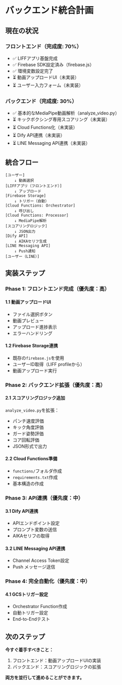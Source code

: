 # バックエンド統合計画

## 現在の状況

### フロントエンド（完成度: 70%）
- ✅ LIFFアプリ基盤完成
- ✅ Firebase SDK設定済み（firebase.js）
- ✅ 環境変数設定完了
- ⏳ 動画アップロードUI（未実装）
- ⏳ ユーザー入力フォーム（未実装）

### バックエンド（完成度: 30%）
- ✅ 基本的なMediaPipe動画解析（analyze_video.py）
- ⏳ キックボクシング専用スコアリング（未実装）
- ⏳ Cloud Functions化（未実装）
- ⏳ Dify API連携（未実装）
- ⏳ LINE Messaging API連携（未実装）

## 統合フロー

```
[ユーザー]
    ↓ 動画選択
[LIFFアプリ（フロントエンド）]
    ↓ アップロード
[Firebase Storage]
    ↓ トリガー（自動）
[Cloud Functions: Orchestrator]
    ↓ 呼び出し
[Cloud Functions: Processor]
    ↓ MediaPipe解析
[スコアリングロジック]
    ↓ JSON出力
[Dify API]
    ↓ AIKAセリフ生成
[LINE Messaging API]
    ↓ Push通知
[ユーザー（LINE）]
```

## 実装ステップ

### Phase 1: フロントエンド完成（優先度：高）

#### 1.1 動画アップロードUI
- ファイル選択ボタン
- 動画プレビュー
- アップロード進捗表示
- エラーハンドリング

#### 1.2 Firebase Storage連携
- 既存の`firebase.js`を使用
- ユーザーID取得（LIFF profileから）
- 動画アップロード実行

### Phase 2: バックエンド拡張（優先度：高）

#### 2.1 スコアリングロジック追加
`analyze_video.py`を拡張：
- パンチ速度評価
- キック角度評価
- ガード姿勢評価
- コア回転評価
- JSON形式で出力

#### 2.2 Cloud Functions準備
- `functions/`フォルダ作成
- `requirements.txt`作成
- 基本構造の作成

### Phase 3: API連携（優先度：中）

#### 3.1 Dify API連携
- APIエンドポイント設定
- プロンプト変数の送信
- AIKAセリフの取得

#### 3.2 LINE Messaging API連携
- Channel Access Token設定
- Push メッセージ送信

### Phase 4: 完全自動化（優先度：中）

#### 4.1 GCSトリガー設定
- Orchestrator Function作成
- 自動トリガー設定
- End-to-Endテスト

## 次のステップ

**今すぐ着手すべきこと：**
1. フロントエンド：動画アップロードUIの実装
2. バックエンド：スコアリングロジックの拡張

**両方を並行して進めることができます。**

